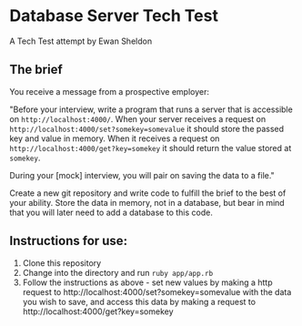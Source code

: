 # Database Server Tech Test

A Tech Test attempt by Ewan Sheldon

## The brief

You receive a message from a prospective employer:

"Before your interview, write a program that runs a server that is accessible on `http://localhost:4000/`. When your server receives a request on `http://localhost:4000/set?somekey=somevalue` it should store the passed key and value in memory. When it receives a request on `http://localhost:4000/get?key=somekey` it should return the value stored at `somekey`.

During your [mock] interview, you will pair on saving the data to a file."

Create a new git repository and write code to fulfill the brief to the best of your ability. Store the data in memory, not in a database, but bear in mind that you will later need to add a database to this code.

## Instructions for use:

1. Clone this repository
2. Change into the directory and run `ruby app/app.rb`
3. Follow the instructions as above - set new values by making a http request to http://localhost:4000/set?somekey=somevalue with the data you wish to save, and access this data by making a request to http://localhost:4000/get?key=somekey
